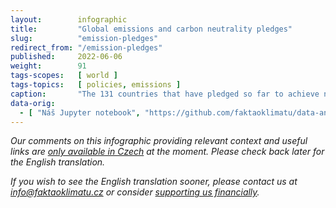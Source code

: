 ```yaml
---
layout:        infographic
title:         "Global emissions and carbon neutrality pledges"
slug:          "emission-pledges"
redirect_from: "/emission-pledges"
published:     2022-06-06
weight:        91
tags-scopes:   [ world ]
tags-topics:   [ policies, emissions ]
caption:       "The 131 countries that have pledged so far to achieve net zero produce over 87% of global carbon dioxide emissions. Countries with no such commitment produce 9 % of global emissions. The remaining 3.5% emissions come from international aviation and shipping."
data-orig:
  - [ "Náš Jupyter notebook", "https://github.com/faktaoklimatu/data-analysis/blob/master/notebooks/net-zero-pledges.ipynb" ]
---
```


_Our comments on this infographic providing relevant context and useful links are [only available in Czech](https://faktaoklimatu.cz/infografiky/emisni-zavazky) at the moment. Please check back later for the English translation._

_If you wish to see the English translation sooner, please contact us at [info@faktaoklimatu.cz](mailto:info@faktaoklimatu.cz) or consider [supporting us financially](https://www.darujme.cz/projekt/1203742)._

